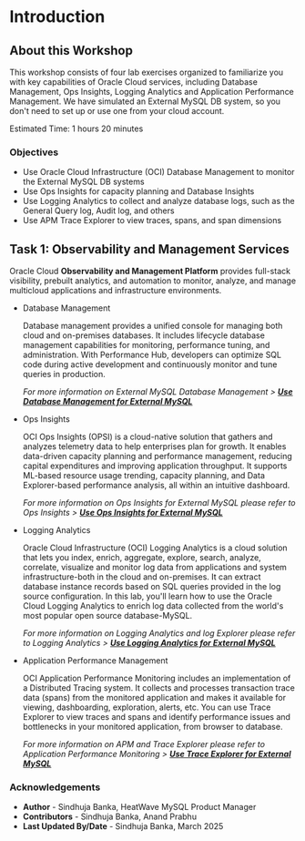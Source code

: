 # Introduction

## About this Workshop

This workshop consists of four lab exercises organized to familiarize you with key capabilities of Oracle Cloud services, including Database Management, Ops Insights, Logging Analytics and Application Performance Management. We have simulated an External MySQL DB system, so you don't need to set up or use one from your cloud account.

Estimated Time: 1 hours 20 minutes

### Objectives

* Use Oracle Cloud Infrastructure (OCI) Database Management to monitor the External MySQL DB systems
* Use Ops Insights for capacity planning and Database Insights
* Use Logging Analytics to collect and analyze database logs, such as the General Query log, Audit log, and others
* Use APM Trace Explorer to view traces, spans, and span dimensions

## Task 1: Observability and Management Services

Oracle Cloud **Observability and Management Platform** provides full-stack visibility, prebuilt analytics, and automation to monitor, analyze, and manage multicloud applications and infrastructure environments.

* Database Management

    Database management provides a unified console for managing both cloud and on-premises databases. It includes lifecycle database management capabilities for monitoring, performance tuning, and administration. With Performance Hub, developers can optimize SQL code during active development and continuously monitor and tune queries in production.

    *For more information on External MySQL Database Management > **[Use Database Management for External MySQL](https://docs.oracle.com/en-us/iaas/database-management/doc/database-management-mysql-heatwave.html)***

* Ops Insights

    OCI Ops Insights (OPSI) is a cloud-native solution that gathers and analyzes telemetry data to help enterprises plan for growth. It enables data-driven capacity planning and performance management, reducing capital expenditures and improving application throughput. It supports ML-based resource usage trending, capacity planning, and Data Explorer-based performance analysis, all within an intuitive dashboard.

    *For more information on Ops Insights for External MySQL please refer to Ops Insights > **[Use Ops Insights for External MySQL ](https://docs.oracle.com/en-us/iaas/operations-insights/home.htm)***

* Logging Analytics

    Oracle Cloud Infrastructure (OCI) Logging Analytics is a cloud solution that lets you index, enrich, aggregate, explore, search, analyze, correlate, visualize and monitor log data from applications and system infrastructure-both in the cloud and on-premises. It can extract database instance records based on SQL queries provided in the log source configuration. In this lab, you'll learn how to use the Oracle Cloud Logging Analytics to enrich log data collected from the world's most popular open source database-MySQL.

    *For more information on Logging Analytics and log Explorer please refer to Logging Analytics > **[Use Logging Analytics for External MySQL](https://docs.oracle.com/en-us/iaas/logging-analytics/doc/oracle-defined-sources.html)***

* Application Performance Management

    OCI Application Performance Monitoring includes an implementation of a Distributed Tracing system. It collects and processes transaction trace data (spans) from the monitored application and makes it available for viewing, dashboarding, exploration, alerts, etc. You can use Trace Explorer to view traces and spans and identify performance issues and bottlenecks in your monitored application, from browser to database.

    *For more information on APM and Trace Explorer please refer to Application Performance Monitoring > **[Use Trace Explorer for External MySQL](https://docs.oracle.com/en-us/iaas/application-performance-monitoring/doc/use-trace-explorer.html)***

### Acknowledgements

* **Author** - Sindhuja Banka, HeatWave MySQL Product Manager
* **Contributors** - Sindhuja Banka, Anand Prabhu
* **Last Updated By/Date** - Sindhuja Banka, March 2025
